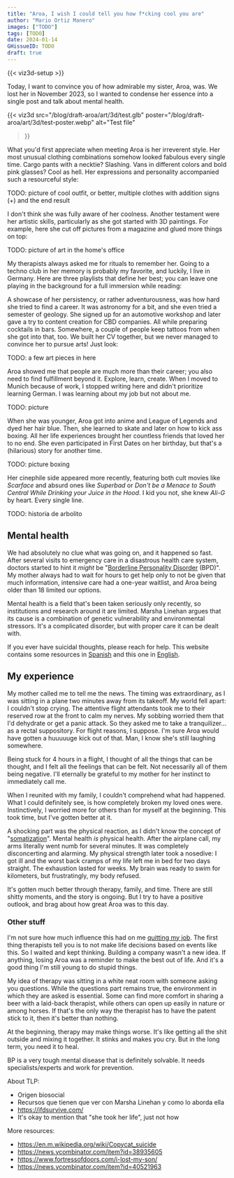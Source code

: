 ```yaml
---
title: "Aroa, I wish I could tell you how f*cking cool you are"
author: "Mario Ortiz Manero"
images: ["TODO"]
tags: [TODO]
date: 2024-01-14
GHissueID: TODO
draft: true
---
```


<script src="https://open.spotify.com/embed/iframe-api/v1" async></script>
{{< viz3d-setup >}}

Today, I want to convince you of how admirable my sister, Aroa, was. We lost her in November 2023, so I wanted to condense her essence into a single post and talk about mental health.

<!-- TODO: try to not make the width 100% because it makes it hard to scroll. Or not the full height of the phone's screen, so that there are gaps at the top and bottom. -->
{{< viz3d
      src="/blog/draft-aroa/art/3d/test.glb"
      poster="/blog/draft-aroa/art/3d/test-poster.webp"
      alt="Test file"
>}}

What you'd first appreciate when meeting Aroa is her irreverent style. Her most unusual clothing combinations somehow looked fabulous every single time. Cargo pants with a necktie? Slashing. Vans in different colors and bold pink glasses? Cool as hell. Her expressions and personality accompanied such a resourceful style:

TODO: picture of cool outfit, or better, multiple clothes with addition signs (+) and the end result

I don't think she was fully aware of her coolness. Another testament were her artistic skills, particularly as she got started with 3D paintings. For example, here she cut off pictures from a magazine and glued more things on top:

TODO: picture of art in the home's office

My therapists always asked me for rituals to remember her. Going to a techno club in her memory is probably my favorite, and luckily, I live in Germany. Here are three playlists that define her best; you can leave one playing in the background for a full immersion while reading:

<!-- TODO: make backups of these playlists as a simple list of song - author in this post -->

<style>
.sticky-iframe {
  position: sticky;
  top: 8px;
  background-color: var(--theme);
  outline: 8px solid var(--theme);
}
</style>
<div id="spotify-iframe-1" spotify-id="6VJs3ySqejEfX9mhqRe02v" class="spotify-iframe"></div>
<div id="spotify-iframe-2" spotify-id="1RY9QoO0tjUEDTgG6Qpqag" class="spotify-iframe"></div>
<div id="spotify-iframe-3" spotify-id="2sNZ4yNFkk4j5FwmuIcQic" class="spotify-iframe"></div>
<div style="margin-bottom: 8px;"></div>

<script>
/* When the user starts to play music, we want to make the iframe sticky. This
 * will make it easier to pause if necessary. Also, we only want one playlist
 * playing at a time.
 *
 * Making the iframe sticky also fixes a bug. Whenever a new song in that
 * playlist starts, there's a scroll event to focus the iframe. This doesn't
 * allow the reader to scroll further while listening to the music. But if the
 * iframe is sticky, it will always be in the screen and won't scroll!
 */

window.onSpotifyIframeApiReady = (IFrameAPI) => {
  const elements = [
    document.getElementById('spotify-iframe-1'),
    document.getElementById('spotify-iframe-2'),
    document.getElementById('spotify-iframe-3')
  ];
  var embedControllers = [];

  elements.forEach(element => {
    const playlist_id = element.getAttribute('spotify-id');
    const options = {
      uri: `spotify:playlist:${playlist_id}`,
      height: 80,
    };

    const callback = (EmbedController) => {
      EmbedController.addListener('ready', () => {
        embedControllers.push(EmbedController);
      });

      EmbedController.addListener('playback_update', ev => {
        // The original element will have been replaced, so we need to find the
        // new iframe.
        const iframe = document.querySelector(`iframe[src*="${playlist_id}"]`);

        // Toggle the sticky class
        if (ev.data.isPaused) {
          iframe.classList.remove("sticky-iframe");
          console.log(`playlist ${playlist_id} is paused, so it's now non-sticky`);
        } else {
          iframe.classList.add("sticky-iframe");
          console.log(`playlist ${playlist_id} playing, so it's now sticky`);

          // Pause the other controllers. This is expected to raise some
          // `PlaybackError` exceptions because the other playlists may not be
          // loaded yet, but that's okay.
          embedControllers.forEach(embedController => {
            if (embedController === EmbedController) {
              return;
            }

            embedController.pause();
          });
        }
      });
    };

    // Replaces the element with the actual iframe.
    IFrameAPI.createController(element, options, callback);
    console.log(`Successfully set up ${element.id}`)
  });
};
</script>

<!-- TODO: did she tattoo foreigners? that'd be a better word than "people" -->

A showcase of her persistency, or rather adventurousness, was how hard she tried to find a career. It was astronomy for a bit, and she even tried a semester of geology. She signed up for an automotive workshop and later gave a try to content creation for CBD companies. All while preparing cocktails in bars. Somewhere, a couple of people keep tattoos from when she got into that, too. We built her CV together, but we never managed to convince her to pursue arts! Just look:

TODO: a few art pieces in here

Aroa showed me that people are much more than their career; you also need to find fulfillment beyond it. Explore, learn, create. When I moved to Munich because of work, I stopped writing here and didn't prioritize learning German. I was learning about my job but not about me.

TODO: picture

When she was younger, Aroa got into anime and League of Legends and dyed her hair blue. Then, she learned to skate and later on how to kick ass boxing. All her life experiences brought her countless friends that loved her to no end. She even participated in First Dates on her birthday, but that's a (hilarious) story for another time.

TODO: picture boxing

<!--
Movies:
- Project X
- How High
- Colegas del Barrio (translation: Don't be a menace to South Central While Drinking your Juice in the Hood)
- Fuga de Cerebros 1 (translation: Brain Drain)
- Supersalidos (translation: Superbad)
- Un espía y medio (translation: Central Intelligence)
- Scary Movie (todas)
- Scarface
-->

Her cinephile side appeared more recently, featuring both cult movies like *Scarface* and absurd ones like *Superbad* or *Don't be a Menace to South Central While Drinking your Juice in the Hood*. I kid you not, she knew *Ali-G* by heart. Every single line.

TODO: historia de arbolito

## Mental health

We had absolutely no clue what was going on, and it happened so fast. After several visits to emergency care in a disastrous health care system, doctors started to hint it *might* be "[Borderline Personality Disorder](https://en.wikipedia.org/wiki/Borderline_personality_disorder) (BPD)". My mother always had to wait for hours to get help only to not be given that much information, intensive care had a one-year waitlist, and Aroa being older than 18 limited our options.

Mental health is a field that's been taken seriously only recently, so institutions and research around it are limited. Marsha Linehan argues that its cause is a combination of genetic vulnerability and environmental stressors. It's a complicated disorder, but with proper care it can be dealt with.

If you ever have suicidal thoughts, please reach for help. This website contains some resources in [Spanish](https://ifdsurvive.com/) and this one in [English](TODO).

## My experience

My mother called me to tell me the news. The timing was extraordinary, as I was sitting in a plane two minutes away from its takeoff. My world fell apart: I couldn't stop crying. The attentive flight attendants took me to their reserved row at the front to calm my nerves. My sobbing worried them that I'd dehydrate or get a panic attack. So they asked me to take a tranquilizer... as a rectal suppository. For flight reasons, I suppose. I'm sure Aroa would have gotten a huuuuuge kick out of that. Man, I know she's still laughing somewhere.

Being stuck for 4 hours in a flight, I thought of all the things that can be thought, and I felt all the feelings that can be felt. Not necessarily all of them being negative. I'll eternally be grateful to my mother for her instinct to immediately call me.

When I reunited with my family, I couldn't comprehend what had happened. What I could definitely see, is how completely broken my loved ones were. Instinctively, I worried more for others than for myself at the beginning. This took time, but I've gotten better at it.

A shocking part was the physical reaction, as I didn't know the concept of "[somatization](https://en.wikipedia.org/wiki/Somatization)". Mental health _is_ physical health. After the airplane call, my arms literally went numb for several minutes. It was completely disconcerting and alarming. My physical strength later took a nosedive: I got ill and the worst back cramps of my life left me in bed for two days straight. The exhaustion lasted for weeks. My brain was ready to swim for kilometers, but frustratingly, my body refused.

It's gotten much better through therapy, family, and time. There are still shitty moments, and the story is ongoing. But I try to have a positive outlook, and brag about how great Aroa was to this day.

### Other stuff

I'm not sure how much influence this had on me [quitting my job](/blog/quit-job-2024). The first thing therapists tell you is to not make life decisions based on events like this. So I waited and kept thinking. Building a company wasn't a new idea. If anything, losing Aroa was a reminder to make the best out of life. And it's a good thing I'm still young to do stupid things.

My idea of therapy was sitting in a white neat room with someone asking you questions. While the questions part remains true, the environment in which they are asked is essential. Some can find more comfort in sharing a beer with a laid-back therapist, while others can open up easily in nature or among horses. If that's the only way the therapist has to have the patent stick to it, then it's better than nothing.

At the beginning, therapy may make things worse. It's like getting all the shit outside and mixing it together. It stinks and makes you cry. But in the long term, you need it to heal.

BP is a very tough mental disease that is definitely solvable. It needs specialists/experts and work for prevention.

About TLP:
- Origen biosocial
- Recursos que tienen que ver con Marsha Linehan y como lo aborda ella
- https://ifdsurvive.com/
- It's okay to mention that "she took her life", just not how

More resources:

- https://en.m.wikipedia.org/wiki/Copycat_suicide
- https://news.ycombinator.com/item?id=38935605
- https://www.fortressofdoors.com/i-lost-my-son/
- https://news.ycombinator.com/item?id=40521963
